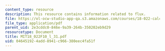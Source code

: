 ```yaml
---
content_type: resource
description: This resource contains information related to flux.
file: https://ol-ocw-studio-app-qa.s3.amazonaws.com/courses/18-022-calculus-of-several-variables-fall-2010/046451924add8941c966380eec4fa51f_MIT18_022F10_l_31.pdf
file_type: application/pdf
parent_uid: 2e3cddc0-846e-9a39-264b-350202eb9d29
resourcetype: Document
title: MIT18_022F10_l_31.pdf
uid: 04645192-4add-8941-c966-380eec4fa51f
---
```


